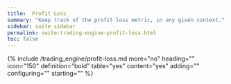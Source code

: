 ```yaml
---
title:  Profit Loss
summary: "Keep track of the profit loss metric, in any given context."
sidebar: suite_sidebar
permalink: suite-trading-engine-profit-loss.html
toc: false
---
```


{% include /trading_engine/profit-loss.md more="no" heading="" icon="150" definition="bold" table="yes" content="yes" adding="" configuring="" starting="" %}